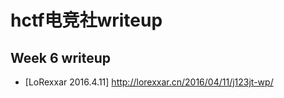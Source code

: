 # hctf电竞社writeup
## Week 6 writeup
* [LoRexxar 2016.4.11] http://lorexxar.cn/2016/04/11/j123jt-wp/ 
